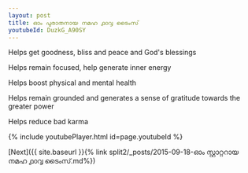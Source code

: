 ```yaml
---
layout: post
title: ഓം പുരാതനായ നമഹ ൧൦൮ ടൈംസ്
youtubeId: DuzkG_A90SY
---
```

 
 
Helps get goodness, bliss and peace and God's blessings
 
Helps remain focused, help generate inner energy 
 
Helps boost physical and mental health 
 
Helps remain grounded and generates a sense of gratitude towards the greater power 
 
Helps reduce bad karma
 
 
 
 


{% include youtubePlayer.html id=page.youtubeId %}
 
[Next]({{ site.baseurl }}{% link  split2/_posts/2015-09-18-ഓം സ്റ്റാറ്ററായ നമഹ ൧൦൮ ടൈംസ്.md%})
 
